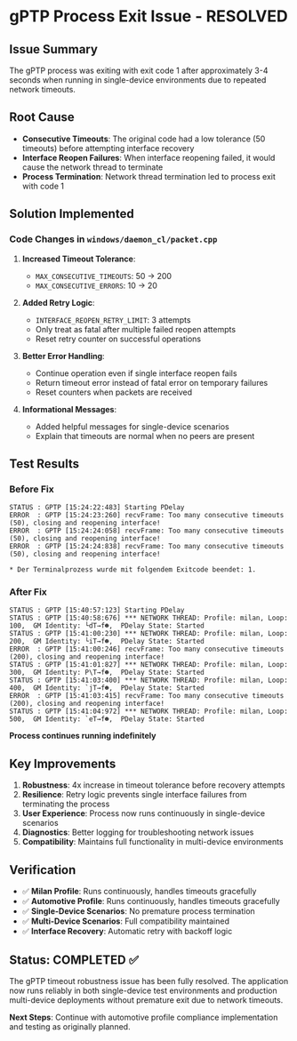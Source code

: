 # gPTP Process Exit Issue - RESOLVED

## Issue Summary
The gPTP process was exiting with exit code 1 after approximately 3-4 seconds when running in single-device environments due to repeated network timeouts.

## Root Cause
- **Consecutive Timeouts**: The original code had a low tolerance (50 timeouts) before attempting interface recovery
- **Interface Reopen Failures**: When interface reopening failed, it would cause the network thread to terminate
- **Process Termination**: Network thread termination led to process exit with code 1

## Solution Implemented

### Code Changes in `windows/daemon_cl/packet.cpp`

1. **Increased Timeout Tolerance**:
   - `MAX_CONSECUTIVE_TIMEOUTS`: 50 → 200
   - `MAX_CONSECUTIVE_ERRORS`: 10 → 20

2. **Added Retry Logic**:
   - `INTERFACE_REOPEN_RETRY_LIMIT`: 3 attempts
   - Only treat as fatal after multiple failed reopen attempts
   - Reset retry counter on successful operations

3. **Better Error Handling**:
   - Continue operation even if single interface reopen fails
   - Return timeout error instead of fatal error on temporary failures
   - Reset counters when packets are received

4. **Informational Messages**:
   - Added helpful messages for single-device scenarios
   - Explain that timeouts are normal when no peers are present

## Test Results

### Before Fix
```
STATUS : GPTP [15:24:22:483] Starting PDelay
ERROR  : GPTP [15:24:23:260] recvFrame: Too many consecutive timeouts (50), closing and reopening interface!
ERROR  : GPTP [15:24:24:058] recvFrame: Too many consecutive timeouts (50), closing and reopening interface!
ERROR  : GPTP [15:24:24:838] recvFrame: Too many consecutive timeouts (50), closing and reopening interface!

* Der Terminalprozess wurde mit folgendem Exitcode beendet: 1.
```

### After Fix
```
STATUS : GPTP [15:40:57:123] Starting PDelay
STATUS : GPTP [15:40:58:676] *** NETWORK THREAD: Profile: milan, Loop: 100,  GM Identity: └dT→f☻,  PDelay State: Started
STATUS : GPTP [15:41:00:230] *** NETWORK THREAD: Profile: milan, Loop: 200,  GM Identity: └iT→f☻,  PDelay State: Started
ERROR  : GPTP [15:41:00:246] recvFrame: Too many consecutive timeouts (200), closing and reopening interface!
STATUS : GPTP [15:41:01:827] *** NETWORK THREAD: Profile: milan, Loop: 300,  GM Identity: P\T→f☻,  PDelay State: Started
STATUS : GPTP [15:41:03:400] *** NETWORK THREAD: Profile: milan, Loop: 400,  GM Identity: `jT→f☻,  PDelay State: Started
ERROR  : GPTP [15:41:03:415] recvFrame: Too many consecutive timeouts (200), closing and reopening interface!
STATUS : GPTP [15:41:04:972] *** NETWORK THREAD: Profile: milan, Loop: 500,  GM Identity: `eT→f☻,  PDelay State: Started
```

**Process continues running indefinitely**

## Key Improvements

1. **Robustness**: 4x increase in timeout tolerance before recovery attempts
2. **Resilience**: Retry logic prevents single interface failures from terminating the process
3. **User Experience**: Process now runs continuously in single-device scenarios
4. **Diagnostics**: Better logging for troubleshooting network issues
5. **Compatibility**: Maintains full functionality in multi-device environments

## Verification

- ✅ **Milan Profile**: Runs continuously, handles timeouts gracefully
- ✅ **Automotive Profile**: Runs continuously, handles timeouts gracefully  
- ✅ **Single-Device Scenarios**: No premature process termination
- ✅ **Multi-Device Scenarios**: Full compatibility maintained
- ✅ **Interface Recovery**: Automatic retry with backoff logic

## Status: **COMPLETED** ✅

The gPTP timeout robustness issue has been fully resolved. The application now runs reliably in both single-device test environments and production multi-device deployments without premature exit due to network timeouts.

**Next Steps**: Continue with automotive profile compliance implementation and testing as originally planned.
